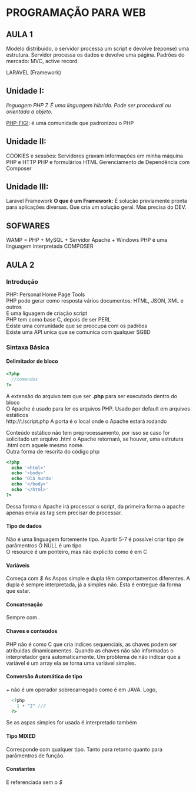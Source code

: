 # PROGRAMAÇÃO PARA WEB
## AULA 1

Modelo distribuido, o servidor processa um script e devolve (reponse) uma estrutura.
Servidor processa os dados e devolve uma página.
Padrões do mercado: MVC, active record.

LARAVEL (Framework)

## Unidade I: 

_linguagem PHP 7. É uma linguagem hibrida. Pode ser procedural ou orientada a objeto._

[PHP-FIG!](https://www.php-fig.org/): é uma comunidade que padronizou o PHP

## Unidade II:

COOKIES e sessões: Servidores gravam informações em minha máquina
PHP e HTTP
PHP e formulários HTML
Gerenciamento de Dependência com Composer

## Unidade III:

Laravel Framework
**O que é um Framework:**
É solução previamente pronta para aplicações diversas. Que cria um solução geral. Mas precisa do DEV. 

## SOFWARES
WAMP = PHP + MySQL + Servidor Apache + Windows
PHP é uma linguagem interpretada
COMPOSER

## AULA 2

### Introdução
PHP: Personal Home Page Tools  
PHP pode gerar como resposta vários documentos: HTML, JSON, XML e outros  
É uma liguagem de criação script  
PHP tem como base C, depois de ser PERL  
Existe uma comunidade que se preocupa com os padrões  
Existe uma API unica que se comunica com qualquer SGBD  

### Sintaxa Básica
#### Delimitador de bloco
```php
<?php
  //comandos
?>
```
A extensão do arquivo tem que ser **.php** para ser executado dentro do bloco  
O Apache é usado para ler os arquivos PHP. Usado por default em arquivos estáticos  
http://<ip>:<porta>/script.php
A porta é o local onde o Apache estará rodando
  
Conteúdo estático não tem preprocessamento, por isso se caso for solicitado um arquivo .html o Apache retornará, se houver, uma estrutura .html com aquele mesmo nome.  
Outra forma de rescrita do código php  
```php
<?php
  echo '<html>'
  echo '<body>'
  echo 'Olá mundo'
  echo '</body>'
  echo '</html>'
?>
```
Dessa forma o Apache irá processar o script, da primeira forma o apache apenas envia as tag sem precisar de processar.  

#### Tipo de dados
Não é uma linguagem fortemente tipo. Apartir 5-7 é possível criar tipo de parâmentros
O NULL é um tipo  
O resource é um ponteiro, mas não explicito como é em C

#### Variáveis
Começa com _$_
As Aspas simple e dupla têm comportamentos diferentes. A dupla é sempre interpretada, já a simples não. Esta é entregue da forma que estar.

#### Concatenação
Sempre com *.*

#### Chaves e conteúdos
PHP não é como C que cria indices sequenciais, as chaves podem ser atribuidas dinamicamentes. Quando as chaves não são informadas o interpretador gera automaticamente. Um problema de não indicar que a variável é um array ela se torna uma variável simples.

#### Conversão Automática de tipo
\+ não é um operador sobrecarregado como é em JAVA. Logo,
```php
  <?php
    1 + "2" //3
  ?>
```
Se as aspas simples for usada é interpretado também

#### Tipo MIXED
Corresponde com qualquer tipo. Tanto para retorno quanto para parâmentros de função.

#### Constantes
É referenciada sem o _$_